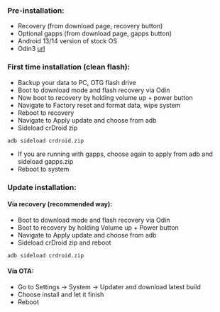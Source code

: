 ### Pre-installation:

* Recovery (from download page, recovery button)
* Optional gapps (from download page, gapps button)
* Android 13/14 version of stock OS
* Odin3 [url](https://undocumented.software/Odin_3.13.1.zip)


### First time installation (clean flash):

* Backup your data to PC, OTG flash drive
* Boot to download mode and flash recovery via Odin
* Now boot to recovery by holding volume up + power button
* Navigate to Factory reset and format data, wipe system
* Reboot to recovery
* Navigate to Apply update and choose from adb
* Sideload crDroid zip

```
adb sideload crdroid.zip
```
* If you are running with gapps, choose again to apply from adb and sideload gapps.zip
* Reboot to system

### Update installation:
#### Via recovery (recommended way):

* Boot to download mode and flash recovery via Odin
* Boot to recovery by holding Volume up + Power button
* Navigate to Apply update and choose from adb
* Sideload crDroid zip and reboot

```
adb sideload crdroid.zip
```

#### Via OTA:

* Go to Settings -> System -> Updater and download latest build
* Choose install and let it finish
* Reboot
